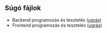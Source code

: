 ## Súgó fájlok
- Backend programozás és tesztelés ([ugrás](README_BPT.md))
- Frontend programozás és tesztelés ([ugrás](README_FPT.md))
